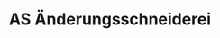 ---
title: "AS Änderungsschneiderei"
url: /paderborn/as-aenderungsschneiderei/
shop: Schneiderei
---